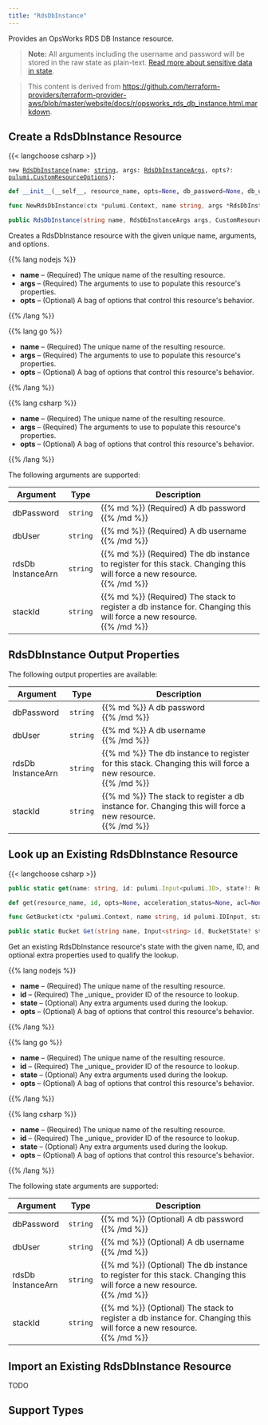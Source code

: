 ```yaml
---
title: "RdsDbInstance"
---
```


<!-- WARNING: this file was generated by the Pulumi Terraform Bridge (tfgen) Tool. -->
<!-- Do not edit by hand unless you're certain you know what you are doing! -->

<style>
  table td p { margin-top: 0; margin-bottom: 0; }
</style>

Provides an OpsWorks RDS DB Instance resource.

> **Note:** All arguments including the username and password will be stored in the raw state as plain-text.
[Read more about sensitive data in state](https://www.terraform.io/docs/state/sensitive-data.html).

> This content is derived from https://github.com/terraform-providers/terraform-provider-aws/blob/master/website/docs/r/opsworks_rds_db_instance.html.markdown.


## Create a RdsDbInstance Resource

{{< langchoose csharp >}}

<div class="highlight"><pre class="chroma"><code class="language-typescript" data-lang="typescript"><span class="k">new</span> <span class="nx"><a href=/docs/reference/pkg/nodejs/pulumi/aws/s3/#RdsDbInstance>RdsDbInstance</a></span><span class="p">(</span><span class="nx">name</span>: <span class="kt"><a href=https://developer.mozilla.org/en-US/docs/Web/JavaScript/Reference/Global_Objects/String>string</a></span><span class="p">,</span> <span class="nx">args</span>: <span class="kt"><a href=/docs/reference/pkg/nodejs/pulumi/aws/s3/#RdsDbInstanceArgs>RdsDbInstanceArgs</a></span><span class="p">,</span> <span class="nx">opts?</span>: <span class="kt"><a href=/docs/reference/pkg/nodejs/pulumi/pulumi/#CustomResourceOptions>pulumi.CustomResourceOptions</a></span><span class="p">);</span></code></pre></div>

```python
def __init__(__self__, resource_name, opts=None, db_password=None, db_user=None, rds_db_instance_arn=None, stack_id=None, __props__=None)
```

```go
func NewRdsDbInstance(ctx *pulumi.Context, name string, args *RdsDbInstanceArgs, opts ...pulumi.ResourceOption) (*RdsDbInstance, error)

```

```csharp
public RdsDbInstance(string name, RdsDbInstanceArgs args, CustomResourceOptions? options = null)

```

Creates a RdsDbInstance resource with the given unique name, arguments, and options.

{{% lang nodejs %}}
<ul class="pl-10">
    <li><strong>name</strong> &ndash; (Required) The unique name of the resulting resource.</li>
    <li><strong>args</strong> &ndash; (Required) The arguments to use to populate this resource's properties.</li>
    <li><strong>opts</strong> &ndash; (Optional) A bag of options that control this resource's behavior.</li>
</ul>
{{% /lang %}}

{{% lang go %}}
<ul class="pl-10">
    <li><strong>name</strong> &ndash; (Required) The unique name of the resulting resource.</li>
    <li><strong>args</strong> &ndash; (Required) The arguments to use to populate this resource's properties.</li>
    <li><strong>opts</strong> &ndash; (Optional) A bag of options that control this resource's behavior.</li>
</ul>
{{% /lang %}}

{{% lang csharp %}}
<ul class="pl-10">
    <li><strong>name</strong> &ndash; (Required) The unique name of the resulting resource.</li>
    <li><strong>args</strong> &ndash; (Required) The arguments to use to populate this resource's properties.</li>
    <li><strong>opts</strong> &ndash; (Optional) A bag of options that control this resource's behavior.</li>
</ul>
{{% /lang %}}

The following arguments are supported:

<table class="ml-6">
    <thead>
        <tr>
            <th>Argument</th>
            <th>Type</th>
            <th>Description</th>
        </tr>
    </thead>
    <tbody>
        <tr>
            <td class="align-top">db<wbr>Password</td>
            <td class="align-top"><code>string</code></td>
            <td class="align-top">{{% md %}}
(Required) A db password

{{% /md %}}</td>
        </tr>
        <tr>
            <td class="align-top">db<wbr>User</td>
            <td class="align-top"><code>string</code></td>
            <td class="align-top">{{% md %}}
(Required) A db username

{{% /md %}}</td>
        </tr>
        <tr>
            <td class="align-top">rds<wbr>Db<wbr>Instance<wbr>Arn</td>
            <td class="align-top"><code>string</code></td>
            <td class="align-top">{{% md %}}
(Required) The db instance to register for this stack. Changing this will force a new resource.

{{% /md %}}</td>
        </tr>
        <tr>
            <td class="align-top">stack<wbr>Id</td>
            <td class="align-top"><code>string</code></td>
            <td class="align-top">{{% md %}}
(Required) The stack to register a db instance for. Changing this will force a new resource.

{{% /md %}}</td>
        </tr>
    </tbody>
</table>

## RdsDbInstance Output Properties

The following output properties are available:

<table class="ml-6">
    <thead>
        <tr>
            <th>Argument</th>
            <th>Type</th>
            <th>Description</th>
        </tr>
    </thead>
    <tbody>
        <tr>
            <td class="align-top">db<wbr>Password</td>
            <td class="align-top"><code>string</code></td>
            <td class="align-top">{{% md %}}
A db password

{{% /md %}}</td>
        </tr>
        <tr>
            <td class="align-top">db<wbr>User</td>
            <td class="align-top"><code>string</code></td>
            <td class="align-top">{{% md %}}
A db username

{{% /md %}}</td>
        </tr>
        <tr>
            <td class="align-top">rds<wbr>Db<wbr>Instance<wbr>Arn</td>
            <td class="align-top"><code>string</code></td>
            <td class="align-top">{{% md %}}
The db instance to register for this stack. Changing this will force a new resource.

{{% /md %}}</td>
        </tr>
        <tr>
            <td class="align-top">stack<wbr>Id</td>
            <td class="align-top"><code>string</code></td>
            <td class="align-top">{{% md %}}
The stack to register a db instance for. Changing this will force a new resource.

{{% /md %}}</td>
        </tr>
    </tbody>
</table>

## Look up an Existing RdsDbInstance Resource

{{< langchoose csharp >}}

```typescript
public static get(name: string, id: pulumi.Input<pulumi.ID>, state?: RdsDbInstanceState, opts?: pulumi.CustomResourceOptions): RdsDbInstance;
```

```python
def get(resource_name, id, opts=None, acceleration_status=None, acl=None, arn=None, bucket=None, bucket_domain_name=None, bucket_prefix=None, bucket_regional_domain_name=None, cors_rules=None, force_destroy=None, hosted_zone_id=None, lifecycle_rules=None, loggings=None, object_lock_configuration=None, policy=None, region=None, replication_configuration=None, request_payer=None, server_side_encryption_configuration=None, tags=None, versioning=None, website=None, website_domain=None, website_endpoint=None)
```

```go
func GetBucket(ctx *pulumi.Context, name string, id pulumi.IDInput, state *BucketState, opts ...pulumi.ResourceOption) (*Bucket, error)
```

```csharp
public static Bucket Get(string name, Input<string> id, BucketState? state = null, CustomResourceOptions? options = null);
```

Get an existing RdsDbInstance resource's state with the given name, ID, and optional extra
properties used to qualify the lookup.

{{% lang nodejs %}}
<ul class="pl-10">
    <li><strong>name</strong> &ndash; (Required) The unique name of the resulting resource.</li>
    <li><strong>id</strong> &ndash; (Required) The _unique_ provider ID of the resource to lookup.</li>
    <li><strong>state</strong> &ndash; (Optional) Any extra arguments used during the lookup.</li>
    <li><strong>opts</strong> &ndash; (Optional) A bag of options that control this resource's behavior.</li>
</ul>
{{% /lang %}}

{{% lang go %}}
<ul class="pl-10">
    <li><strong>name</strong> &ndash; (Required) The unique name of the resulting resource.</li>
    <li><strong>id</strong> &ndash; (Required) The _unique_ provider ID of the resource to lookup.</li>
    <li><strong>state</strong> &ndash; (Optional) Any extra arguments used during the lookup.</li>
    <li><strong>opts</strong> &ndash; (Optional) A bag of options that control this resource's behavior.</li>
</ul>
{{% /lang %}}

{{% lang csharp %}}
<ul class="pl-10">
    <li><strong>name</strong> &ndash; (Required) The unique name of the resulting resource.</li>
    <li><strong>id</strong> &ndash; (Required) The _unique_ provider ID of the resource to lookup.</li>
    <li><strong>state</strong> &ndash; (Optional) Any extra arguments used during the lookup.</li>
    <li><strong>opts</strong> &ndash; (Optional) A bag of options that control this resource's behavior.</li>
</ul>
{{% /lang %}}

The following state arguments are supported:

<table class="ml-6">
    <thead>
        <tr>
            <th>Argument</th>
            <th>Type</th>
            <th>Description</th>
        </tr>
    </thead>
    <tbody>
        <tr>
            <td class="align-top">db<wbr>Password</td>
            <td class="align-top"><code>string</code></td>
            <td class="align-top">{{% md %}}
(Optional) A db password

{{% /md %}}</td>
        </tr>
        <tr>
            <td class="align-top">db<wbr>User</td>
            <td class="align-top"><code>string</code></td>
            <td class="align-top">{{% md %}}
(Optional) A db username

{{% /md %}}</td>
        </tr>
        <tr>
            <td class="align-top">rds<wbr>Db<wbr>Instance<wbr>Arn</td>
            <td class="align-top"><code>string</code></td>
            <td class="align-top">{{% md %}}
(Optional) The db instance to register for this stack. Changing this will force a new resource.

{{% /md %}}</td>
        </tr>
        <tr>
            <td class="align-top">stack<wbr>Id</td>
            <td class="align-top"><code>string</code></td>
            <td class="align-top">{{% md %}}
(Optional) The stack to register a db instance for. Changing this will force a new resource.

{{% /md %}}</td>
        </tr>
    </tbody>
</table>

## Import an Existing RdsDbInstance Resource

TODO

## Support Types


